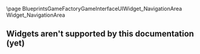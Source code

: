\page BlueprintsGameFactoryGameInterfaceUIWidget_NavigationArea Widget_NavigationArea
## Widgets aren't supported by this documentation (yet)
